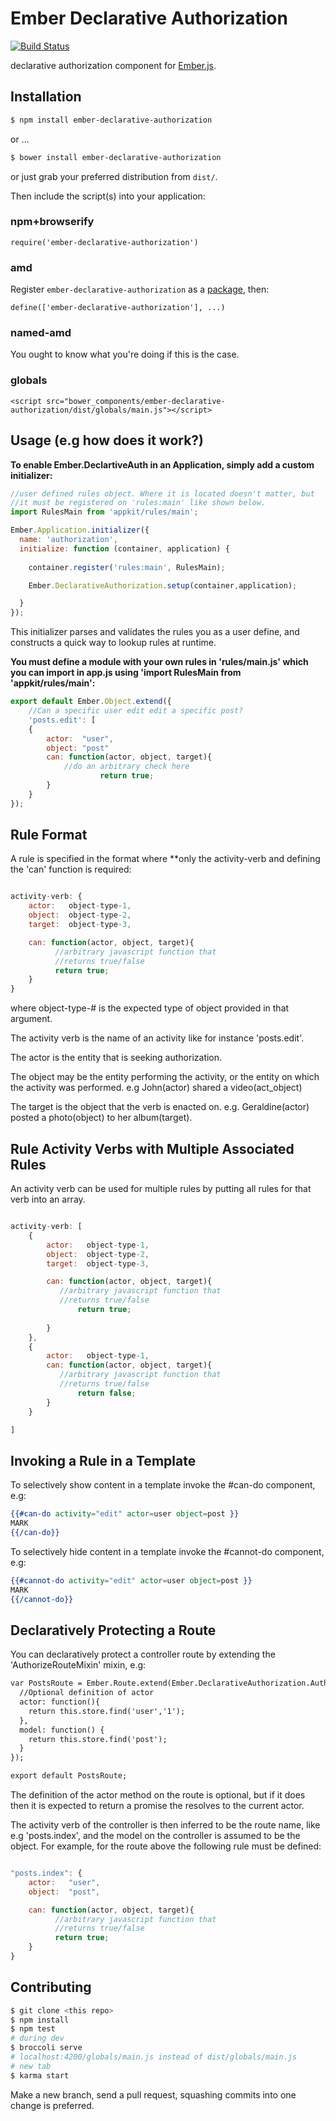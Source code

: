 Ember Declarative Authorization
========

[![Build Status](https://travis-ci.org/digitalplaywright/ember-declarative-authorization.svg)](https://travis-ci.org/digitalplaywright/ember-declarative-authorization)

declarative authorization component for [Ember.js][ember].

Installation
------------

```sh
$ npm install ember-declarative-authorization
```

or ...

```sh
$ bower install ember-declarative-authorization
```

or just grab your preferred distribution from `dist/`.

Then include the script(s) into your application:

### npm+browserify

`require('ember-declarative-authorization')`

### amd

Register `ember-declarative-authorization` as a [package][rjspackage], then:

`define(['ember-declarative-authorization'], ...)`

### named-amd

You ought to know what you're doing if this is the case.

### globals

`<script src="bower_components/ember-declarative-authorization/dist/globals/main.js"></script>`


Usage (e.g how does it work?)
------------------


**To enable Ember.DeclartiveAuth in an Application, simply add a custom initializer:**

```javascript
//user defined rules object. Where it is located doesn't matter, but
//it must be registered on 'rules:main' like shown below.
import RulesMain from 'appkit/rules/main';

Ember.Application.initializer({
  name: 'authorization',
  initialize: function (container, application) {
    
    container.register('rules:main', RulesMain);

    Ember.DeclarativeAuthorization.setup(container,application);

  }
});

```

This initializer parses and validates the rules you as a user define, and constructs
a quick way to lookup rules at runtime.

**You must define a module with your own rules in 'rules/main.js' which you can
import in app.js using 'import RulesMain from 'appkit/rules/main':**

```Javascript
export default Ember.Object.extend({
    //Can a specific user edit edit a specific post?
	'posts.edit': [
	{
	    actor:  "user",
	    object: "post"
		can: function(actor, object, target){
		    //do an arbitrary check here
              	    return true;
		}
	}
});
```

Rule Format
------------

A rule is specified in the format where **only the activity-verb and defining the 'can' function is required:

```javascript

activity-verb: {
	actor:   object-type-1,
	object:  object-type-2,
	target:  object-type-3,

	can: function(actor, object, target){
          //arbitrary javascript function that 
          //returns true/false
          return true;
    }
}
```

where object-type-# is the expected type of object provided in that argument. 

The activity verb is the name of an activity like for instance 'posts.edit'.

The actor is the entity that is seeking authorization.

The object may be the entity performing the activity, or the entity on which the activity was performed. e.g John(actor) shared a video(act_object)

The target is the object that the verb is enacted on. e.g. Geraldine(actor) posted a photo(object) to her album(target).


Rule Activity Verbs with Multiple Associated Rules
------------

An activity verb can be used for multiple rules by putting all rules for that verb into
an array. 

```javascript

activity-verb: [
	{
		actor:   object-type-1,
		object:  object-type-2,
		target:  object-type-3,

		can: function(actor, object, target){
	       //arbitrary javascript function that 
	       //returns true/false
               return true;
	   
	    }
	},
    {
		actor:   object-type-1,
		can: function(actor, object, target){
	       //arbitrary javascript function that 
	       //returns true/false
               return false;
	    }
	}

]
```

Invoking a Rule in a Template
------------

To selectively show content in a template invoke the #can-do component, e.g:

```handlebars
{{#can-do activity="edit" actor=user object=post }}
MARK
{{/can-do}}
```

To selectively hide content in a template invoke the #cannot-do component, e.g:

```handlebars
{{#cannot-do activity="edit" actor=user object=post }}
MARK
{{/cannot-do}}
```

Declaratively Protecting a Route
------------

You can declaratively protect a controller route by extending the 'AuthorizeRouteMixin' mixin, e.g:

```handlebars
var PostsRoute = Ember.Route.extend(Ember.DeclarativeAuthorization.AuthorizeRouteMixin, {
  //Optional definition of actor
  actor: function(){
  	return this.store.find('user','1');
  },
  model: function() {
    return this.store.find('post');
  }
});

export default PostsRoute;
```

The definition of the actor method on the route is optional, but if it does then it is expected to
return a promise the resolves to the current actor. 

The activity verb of the controller is then inferred to be the route name, like e.g 'posts.index', and 
the model on the controller is assumed to be the object. For example, for the route above the following rule must be defined:

```javascript

"posts.index": {
	actor:   "user",
	object:  "post",

	can: function(actor, object, target){
          //arbitrary javascript function that 
          //returns true/false
          return true;
    }
}
```





Contributing
------------

```sh
$ git clone <this repo>
$ npm install
$ npm test
# during dev
$ broccoli serve
# localhost:4200/globals/main.js instead of dist/globals/main.js
# new tab
$ karma start
```

Make a new branch, send a pull request, squashing commits into one
change is preferred.

  [rjspackage]:http://requirejs.org/docs/api.html#packages
  [ember]:http://emberjs.com
  [wai-aria]:http://www.w3.org/TR/wai-aria/roles#dialog

